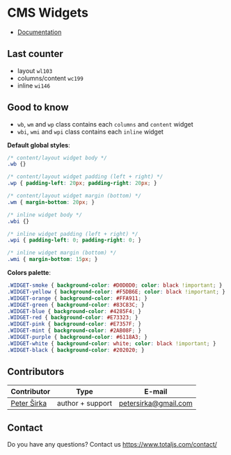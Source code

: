 # CMS Widgets

- [Documentation](https://docs.totaljs.com/cms/)

## Last counter

- layout `wl103`
- columns/content `wc199`
- inline `wi146`

## Good to know

- `wb`, `wm` and `wp` class contains each `columns` and `content` widget
- `wbi`, `wmi` and `wpi` class contains each `inline` widget

__Default global styles__:

```css
/* content/layout widget body */
.wb {}

/* content/layout widget padding (left + right) */
.wp { padding-left: 20px; padding-right: 20px; }

/* content/layout widget margin (bottom) */
.wm { margin-bottom: 20px; }

/* inline widget body */
.wbi {}

/* inline widget padding (left + right) */
.wpi { padding-left: 0; padding-right: 0; }

/* inline widget margin (bottom) */
.wmi { margin-bottom: 15px; }
```

__Colors palette__:

```css
.WIDGET-smoke { background-color: #D0D0D0; color: black !important; }
.WIDGET-yellow { background-color: #F5DB6E; color: black !important; }
.WIDGET-orange { background-color: #FFA911; }
.WIDGET-green { background-color: #83C83C; }
.WIDGET-blue { background-color: #4285F4; }
.WIDGET-red { background-color: #E73323; }
.WIDGET-pink { background-color: #E7357F; }
.WIDGET-mint { background-color: #2AB08F; }
.WIDGET-purple { background-color: #6118A3; }
.WIDGET-white { background-color: white; color: black !important; }
.WIDGET-black { background-color: #202020; }
```

## Contributors

| Contributor | Type | E-mail |
|-------------|------|--------|
| [Peter Širka](https://github.com/petersirka) | author + support | <petersirka@gmail.com> |

## Contact

Do you have any questions? Contact us <https://www.totaljs.com/contact/>